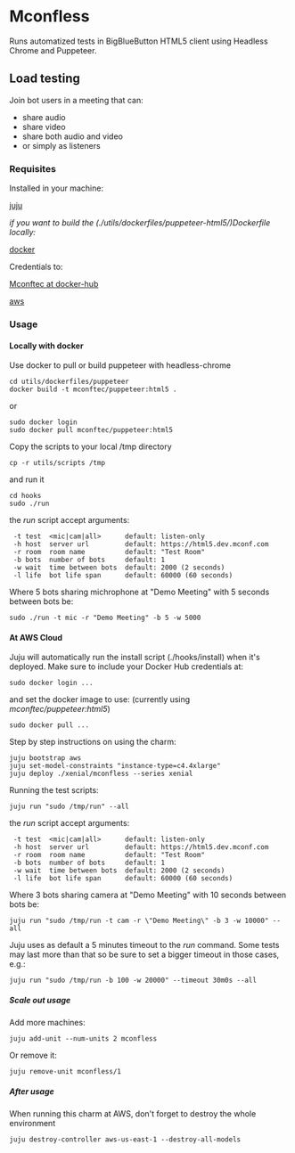 # Mconfless

Runs automatized tests in BigBlueButton HTML5 client using Headless Chrome and
Puppeteer.

## Load testing

Join bot users in a meeting that can:

  - share audio
  - share video
  - share both audio and video
  - or simply as listeners

### Requisites

Installed in your machine:

[juju](https://docs.jujucharms.com/2.3/en/reference-install)

*if you want to build the (./utils/dockerfiles/puppeteer-html5/)Dockerfile locally:*

[docker](https://docs.docker.com/install/linux/docker-ce/ubuntu)

Credentials to:

[Mconftec at docker-hub](https://hub.docker.com/r/mconftec/puppeteer)

[aws](https://docs.jujucharms.com/2.3/en/help-aws)

### Usage

#### Locally with docker

Use docker to pull or build puppeteer with headless-chrome
```shell
cd utils/dockerfiles/puppeteer
docker build -t mconftec/puppeteer:html5 .
```
or
```shell
sudo docker login
sudo docker pull mconftec/puppeteer:html5
```
Copy the scripts to your local /tmp directory
```shell
cp -r utils/scripts /tmp
```
and run it
```shell
cd hooks
sudo ./run
```
the *run* script accept arguments:
```
 -t test  <mic|cam|all>      default: listen-only
 -h host  server url         default: https://html5.dev.mconf.com
 -r room  room name          default: "Test Room"
 -b bots  number of bots     default: 1
 -w wait  time between bots  default: 2000 (2 seconds)
 -l life  bot life span      default: 60000 (60 seconds)
```
Where 5 bots sharing michrophone at "Demo Meeting" with 5 seconds between bots be:
```shell
sudo ./run -t mic -r "Demo Meeting" -b 5 -w 5000
```

#### At AWS Cloud

Juju will automatically run the install script (./hooks/install) when it's
deployed. Make sure to include your Docker Hub credentials at:
```shell
sudo docker login ...
```
and set the docker image to use: (currently using *mconftec/puppeteer:html5*)
```shell
sudo docker pull ...
```
Step by step instructions on using the charm:
```shell
juju bootstrap aws
juju set-model-constraints "instance-type=c4.4xlarge"
juju deploy ./xenial/mconfless --series xenial
```
Running the test scripts:
```shell
juju run "sudo /tmp/run" --all
```
the *run* script accept arguments:
```
 -t test  <mic|cam|all>      default: listen-only
 -h host  server url         default: https://html5.dev.mconf.com
 -r room  room name          default: "Test Room"
 -b bots  number of bots     default: 1
 -w wait  time between bots  default: 2000 (2 seconds)
 -l life  bot life span      default: 60000 (60 seconds)
```
Where 3 bots sharing camera at "Demo Meeting" with 10 seconds between bots be:
```shell
juju run "sudo /tmp/run -t cam -r \"Demo Meeting\" -b 3 -w 10000" --all
```
Juju uses as default a 5 minutes timeout to the _run_ command. Some tests may
last more than that so be sure to set a bigger timeout in those cases, e.g.:
```shell
juju run "sudo /tmp/run -b 100 -w 20000" --timeout 30m0s --all
```

##### Scale out usage

Add more machines:
```shell
juju add-unit --num-units 2 mconfless
```
Or remove it:
```shell
juju remove-unit mconfless/1
```

##### After usage

When running this charm at AWS, don't forget to destroy the whole environment
```shell
juju destroy-controller aws-us-east-1 --destroy-all-models
```
